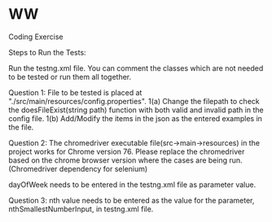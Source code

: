 # WW
Coding Exercise


Steps to Run the Tests:

Run the testng.xml file. You can comment the classes which are not needed to be tested or run them all together.

Question 1: File to be tested is placed at "./src/main/resources/config.properties".
1(a) Change the filepath to check the doesFileExist(string path) function with both valid and invalid path in the config file.
1(b) Add/Modify the items in the json as the entered examples in the file.

Question 2: The chromedriver executable file(src->main->resources) in the project works for Chrome version 76.
Please replace the chromedriver based on the chrome browser version where the cases are being run. (Chromedriver dependency for selenium)

dayOfWeek needs to be entered in the testng.xml file as parameter value.

Question 3:
nth value needs to be entered as the value for the parameter, nthSmallestNumberInput, in testng.xml file.